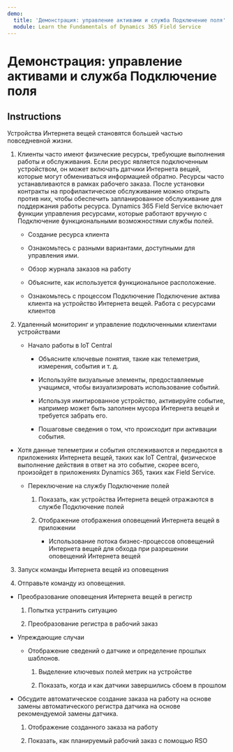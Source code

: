 ```yaml
---
demo:
  title: 'Демонстрация: управление активами и служба Подключение поля'
  module: Learn the Fundamentals of Dynamics 365 Field Service
---
```


# Демонстрация: управление активами и служба Подключение поля

## Instructions

Устройства Интернета вещей становятся большей частью повседневной жизни. 

1. Клиенты часто имеют физические ресурсы, требующие выполнения работы и обслуживания.  Если ресурс является подключенным устройством, он может включать датчики Интернета вещей, которые могут обмениваться информацией обратно.  Ресурсы часто устанавливаются в рамках рабочего заказа.  После установки контракты на профилактическое обслуживание можно открыть против них, чтобы обеспечить запланированное обслуживание для поддержания работы ресурса.  Dynamics 365 Field Service включает функции управления ресурсами, которые работают вручную с Подключение функциональными возможностями службы полей.    

    - Создание ресурса клиента

    - Ознакомьтесь с разными вариантами, доступными для управления ими. 

    - Обзор журнала заказов на работу

    - Объясните, как используется функциональное расположение. 

    - Ознакомьтесь с процессом Подключение Подключение актива клиента на устройство Интернета вещей. Работа с ресурсами клиентов

 

2. Удаленный мониторинг и управление подключенными клиентами устройствами

    - Начало работы в IoT Central

        - Объясните ключевые понятия, такие как телеметрия, измерения, события и т. д. 

        - Используйте визуальные элементы, предоставляемые учащимся, чтобы визуализировать использование событий. 

        - Используя имитированное устройство, активируйте событие, например может быть заполнен мусора Интернета вещей и требуется забрать его. 

        - Пошаговые сведения о том, что происходит при активации события. 

- Хотя данные телеметрии и события отслеживаются и передаются в приложениях Интернета вещей, таких как IoT Central, физическое выполнение действия в ответ на это событие, скорее всего, произойдет в приложениях Dynamics 365, таких как Field Service. 

    - Переключение на службу Подключение полей

        1. Показать, как устройства Интернета вещей отражаются в службе Подключение полей

        2. Отображение отображения оповещений Интернета вещей в приложении

            - Использование потока бизнес-процессов оповещений Интернета вещей для обхода при разрешении оповещений Интернета вещей

3. Запуск команды Интернета вещей из оповещения

4. Отправьте команду из оповещения. 

- Преобразование оповещения Интернета вещей в регистр

    1. Попытка устранить ситуацию

    2. Преобразование регистра в рабочий заказ

- Упреждающие случаи

    - Отображение сведений о датчике и определение прошлых шаблонов. 

        1. Выделение ключевых полей метрик на устройстве

        2. Показать, когда и как датчики завершились сбоем в прошлом 

- Обсудите автоматическое создание заказа на работу на основе замены автоматического регистра датчика на основе рекомендуемой замены датчика. 

    1. Отображение созданного заказа на работу 

    2. Показать, как планируемый рабочий заказ с помощью RSO
